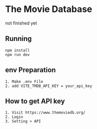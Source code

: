 # The Movie Database
not finished yet

## Running
```
npm install
npm run dev
```

## env Preparation
```
1. Make .env File
2. add VITE_TMDB_API_KEY = your_api_key
```
## How to get API key
```
1. Visit https://www.themoviedb.org/
2. Login
3. Setting > API
```
